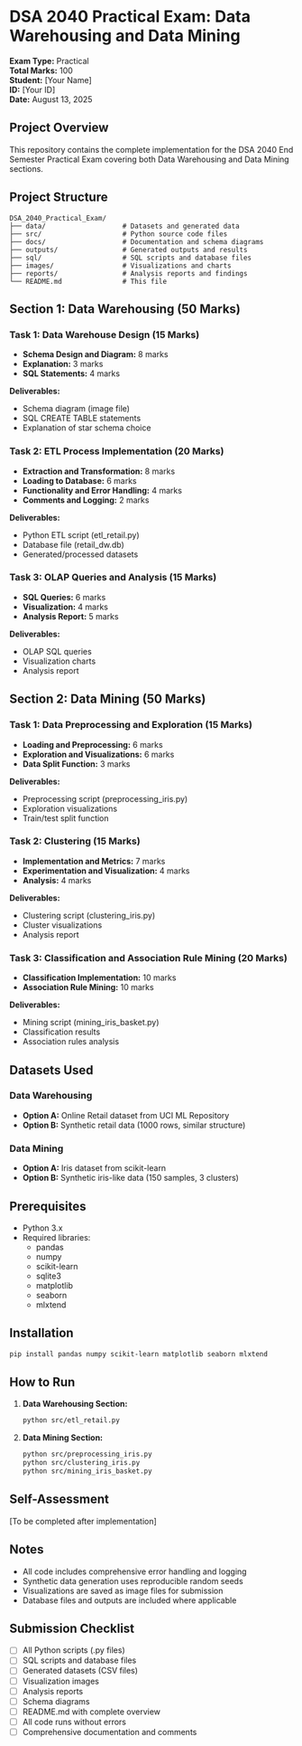 # DSA 2040 Practical Exam: Data Warehousing and Data Mining

**Exam Type:** Practical  
**Total Marks:** 100  
**Student:** [Your Name]  
**ID:** [Your ID]  
**Date:** August 13, 2025

## Project Overview

This repository contains the complete implementation for the DSA 2040 End Semester Practical Exam covering both Data Warehousing and Data Mining sections.

## Project Structure

```
DSA_2040_Practical_Exam/
├── data/                   # Datasets and generated data
├── src/                    # Python source code files
├── docs/                   # Documentation and schema diagrams
├── outputs/                # Generated outputs and results
├── sql/                    # SQL scripts and database files
├── images/                 # Visualizations and charts
├── reports/                # Analysis reports and findings
└── README.md               # This file
```

## Section 1: Data Warehousing (50 Marks)

### Task 1: Data Warehouse Design (15 Marks)
- **Schema Design and Diagram:** 8 marks
- **Explanation:** 3 marks  
- **SQL Statements:** 4 marks

**Deliverables:**
- Schema diagram (image file)
- SQL CREATE TABLE statements
- Explanation of star schema choice

### Task 2: ETL Process Implementation (20 Marks)
- **Extraction and Transformation:** 8 marks
- **Loading to Database:** 6 marks
- **Functionality and Error Handling:** 4 marks
- **Comments and Logging:** 2 marks

**Deliverables:**
- Python ETL script (etl_retail.py)
- Database file (retail_dw.db)
- Generated/processed datasets

### Task 3: OLAP Queries and Analysis (15 Marks)
- **SQL Queries:** 6 marks
- **Visualization:** 4 marks
- **Analysis Report:** 5 marks

**Deliverables:**
- OLAP SQL queries
- Visualization charts
- Analysis report

## Section 2: Data Mining (50 Marks)

### Task 1: Data Preprocessing and Exploration (15 Marks)
- **Loading and Preprocessing:** 6 marks
- **Exploration and Visualizations:** 6 marks
- **Data Split Function:** 3 marks

**Deliverables:**
- Preprocessing script (preprocessing_iris.py)
- Exploration visualizations
- Train/test split function

### Task 2: Clustering (15 Marks)
- **Implementation and Metrics:** 7 marks
- **Experimentation and Visualization:** 4 marks
- **Analysis:** 4 marks

**Deliverables:**
- Clustering script (clustering_iris.py)
- Cluster visualizations
- Analysis report

### Task 3: Classification and Association Rule Mining (20 Marks)
- **Classification Implementation:** 10 marks
- **Association Rule Mining:** 10 marks

**Deliverables:**
- Mining script (mining_iris_basket.py)
- Classification results
- Association rules analysis

## Datasets Used

### Data Warehousing
- **Option A:** Online Retail dataset from UCI ML Repository
- **Option B:** Synthetic retail data (1000 rows, similar structure)

### Data Mining
- **Option A:** Iris dataset from scikit-learn
- **Option B:** Synthetic iris-like data (150 samples, 3 clusters)

## Prerequisites

- Python 3.x
- Required libraries:
  - pandas
  - numpy
  - scikit-learn
  - sqlite3
  - matplotlib
  - seaborn
  - mlxtend

## Installation

```bash
pip install pandas numpy scikit-learn matplotlib seaborn mlxtend
```

## How to Run

1. **Data Warehousing Section:**
   ```bash
   python src/etl_retail.py
   ```

2. **Data Mining Section:**
   ```bash
   python src/preprocessing_iris.py
   python src/clustering_iris.py
   python src/mining_iris_basket.py
   ```

## Self-Assessment

[To be completed after implementation]

## Notes

- All code includes comprehensive error handling and logging
- Synthetic data generation uses reproducible random seeds
- Visualizations are saved as image files for submission
- Database files and outputs are included where applicable

## Submission Checklist

- [ ] All Python scripts (.py files)
- [ ] SQL scripts and database files
- [ ] Generated datasets (CSV files)
- [ ] Visualization images
- [ ] Analysis reports
- [ ] Schema diagrams
- [ ] README.md with complete overview
- [ ] All code runs without errors
- [ ] Comprehensive documentation and comments
